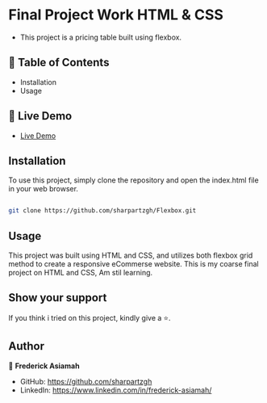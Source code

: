 # Final Project Work HTML & CSS
- This project is a pricing table built using flexbox.

## 📗 Table of Contents
- Installation
- Usage

## 🚀 Live Demo 
-   [Live Demo](https://sharpartzgh.github.io/Project-C4-Group3/)

## Installation

To use this project, simply clone the repository and open the index.html file in your web browser.

```sh

git clone https://github.com/sharpartzgh/Flexbox.git

```

## Usage
This project was built using HTML and CSS, and utilizes both flexbox grid method to create a responsive eCommerse website. This is my coarse final project on HTML and CSS, Am stil learning. 

## Show your support

If you think i tried on this project, kindly give a ⭐️.

## Author

👤 **Frederick Asiamah**

- GitHub: https://github.com/sharpartzgh
- LinkedIn: https://www.linkedin.com/in/frederick-asiamah/

